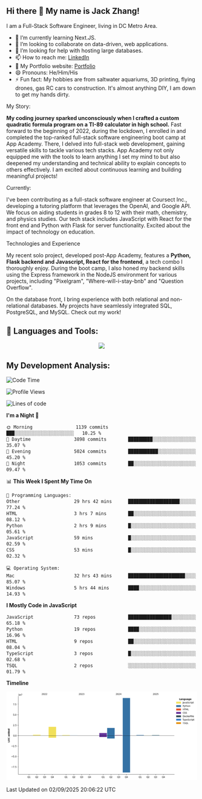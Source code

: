 
## Hi there 👋 My name is Jack Zhang!
I am a Full-Stack Software Engineer, living in DC Metro Area.

* 🌱 I’m currently learning Next.JS.
* 👯 I’m looking to collaborate on data-driven, web applications.
* 🤔 I’m looking for help with hosting large databases.
* 📫 How to reach me: [LinkedIn](https://www.linkedin.com/in/jack-zhang-1ba90929/)
* 🔭 My Portfolio website: [Portfolio](https://www.jackzhang.io)
* 😄 Pronouns: He/Him/His
* ⚡ Fun fact: My hobbies are from saltwater aquariums, 3D printing, flying drones, gas RC cars to construction. It's almost anything DIY, I am down to get my hands dirty.

My Story:

**My coding journey sparked unconsciously when I crafted a custom quadratic formula program on a TI-89 calculator in high school.** Fast forward to the beginning of 2022, during the lockdown, I enrolled in and completed the top-ranked full-stack software engineering boot camp at App Academy. There, I delved into full-stack web development, gaining versatile skills to tackle various tech stacks. App Academy not only equipped me with the tools to learn anything I set my mind to but also deepened my understanding and technical ability to explain concepts to others effectively. I am excited about continuous learning and building meaningful projects!

Currently:

I've been contributing as a full-stack software engineer at Coursect Inc., developing a tutoring platform that leverages the OpenAI, and Google API. We focus on aiding students in grades 8 to 12 with their math, chemistry, and physics studies. Our tech stack includes JavaScript with React for the front end and Python with Flask for server functionality. Excited about the impact of technology on education.

Technologies and Experience

My recent solo project, developed post-App Academy, features a **Python, Flask backend and Javascript, React for the frontend**, a tech combo I thoroughly enjoy. During the boot camp, I also honed my backend skills using the Express framework in the NodeJS environment for various projects, including "Pixelgram",  "Where-will-i-stay-bnb" and "Question Overflow".

On the database front, I bring experience with both relational and non-relational databases. My projects have seamlessly integrated SQL, PostgreSQL, and MySQL. Check out my work!


## 🧰 Languages and Tools:
<p align="center">
  <a href="https://skillicons.dev">
    <img src="https://skillicons.dev/icons?i=js,py,react,redux,html,css,flask,sequelize,express,npm,sqlite,postgres,github,postman,docker,nextjs,tailwind,gcp,ai" />
  </a>
</p>


## My Development Analysis:
<!--START_SECTION:waka-->
![Code Time](http://img.shields.io/badge/Code%20Time-1%2C961%20hrs%2053%20mins-blue)

![Profile Views](http://img.shields.io/badge/Profile%20Views-0-blue)

![Lines of code](https://img.shields.io/badge/From%20Hello%20World%20I%27ve%20Written-139.4%20million%20lines%20of%20code-blue)

**I'm a Night 🦉** 

```text
🌞 Morning                1139 commits        ███░░░░░░░░░░░░░░░░░░░░░░   10.25 % 
🌆 Daytime                3898 commits        █████████░░░░░░░░░░░░░░░░   35.07 % 
🌃 Evening                5024 commits        ███████████░░░░░░░░░░░░░░   45.20 % 
🌙 Night                  1053 commits        ██░░░░░░░░░░░░░░░░░░░░░░░   09.47 % 
```


📊 **This Week I Spent My Time On** 

```text
💬 Programming Languages: 
Other                    29 hrs 42 mins      ███████████████████░░░░░░   77.24 % 
HTML                     3 hrs 7 mins        ██░░░░░░░░░░░░░░░░░░░░░░░   08.12 % 
Python                   2 hrs 9 mins        █░░░░░░░░░░░░░░░░░░░░░░░░   05.61 % 
JavaScript               59 mins             █░░░░░░░░░░░░░░░░░░░░░░░░   02.59 % 
CSS                      53 mins             █░░░░░░░░░░░░░░░░░░░░░░░░   02.32 % 

💻 Operating System: 
Mac                      32 hrs 43 mins      █████████████████████░░░░   85.07 % 
Windows                  5 hrs 44 mins       ████░░░░░░░░░░░░░░░░░░░░░   14.93 % 
```

**I Mostly Code in JavaScript** 

```text
JavaScript               73 repos            ████████████████░░░░░░░░░   65.18 % 
Python                   19 repos            ████░░░░░░░░░░░░░░░░░░░░░   16.96 % 
HTML                     9 repos             ██░░░░░░░░░░░░░░░░░░░░░░░   08.04 % 
TypeScript               3 repos             █░░░░░░░░░░░░░░░░░░░░░░░░   02.68 % 
TSQL                     2 repos             ░░░░░░░░░░░░░░░░░░░░░░░░░   01.79 % 
```



**Timeline**

![Lines of Code chart](https://raw.githubusercontent.com/jzhang319/jzhang319/master/assets/bar_graph.png)


 Last Updated on 02/09/2025 20:06:22 UTC
<!--END_SECTION:waka-->

